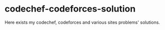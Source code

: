 # codechef-codeforces-solution
Here exists my codechef, codeforces and various sites problems' solutions.
